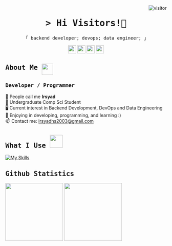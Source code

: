 <!-- **irsyadhsn/irsyadhsn** is a ✨ _special_ ✨ repository because its `README.md` (this file) appears on your GitHub profile. -->
<a href="https://komarev.com/ghpvc/?username=irsyadhsn">
  <img align="right" src="https://komarev.com/ghpvc/?username=irsyadhsn&label=Visitors&color=4A628A&style=flat-square" alt="visitor" />
</a>

<h3 align="center">
</h3>

<div id="toc" align="center">
  <ul style="list-style: none">
    <summary>
      <h1> 
        <samp>&gt; Hi Visitors!🖖
       </samp>
      </h1>
    </summary>
  </ul>
</div>

<p align="center"> 
  <samp>
    「 backend developer; devops; data engineer; 」
  </samp>
</p>

<div align="center">
  <a href="https://www.linkedin.com/in/mirsyadhsn/" /><img src="https://skillicons.dev/icons?i=linkedin" width="25" height="25" /></a>
  <a href="mailto:irsyadhs2003@gmail.com" /><img src="https://skillicons.dev/icons?i=gmail" width="25" height="25" /></a>
  <a href="https://github.com/irsyadhsn" /><img src="https://skillicons.dev/icons?i=github" width="25" height="25" /></a>
  <a href="https://www.instagram.com/itsirsyad_/" /><img src="https://skillicons.dev/icons?i=instagram" width="25" height="25" /></a>
</div> 

<!--Header Name-->
## <samp align="top"> About Me </samp> <img align="top" src="https://user-images.githubusercontent.com/74038190/226127923-0e8b7792-7b3c-462b-951b-63c96ba1a5af.gif" width="35" height="35"/> 
###  <samp> Developer / Programmer </samp>  
<!--Start Intro-->        
💁  People call me **Irsyad**<br>
🔭  Undergraduate Comp Sci Student <br>
🖥️ Current interest in Backend Development, DevOps and Data Engineering <br>
🌱 Enjoying in developing, programming, and learning :) <br>
📫  Contact me: irsyadhs2003@gmail.com <br>
<!--End Intro-->

## <samp align="top"> What I Use </samp>      <img src="https://camo.githubusercontent.com/748433fbf833d18f543ad4bb6d8c8c4f7f340c7fe8b9706df131a525049f0c8c/68747470733a2f2f63756c746f667468657061727479706172726f742e636f6d2f706172726f74732f68642f6c6170746f705f706172726f742e676966" width="40" height="40" />
[![My Skills](https://skillicons.dev/icons?i=typescript,golang,python,postgresql,mysql,react,nextjs,nodejs,express,docker,nginx,postman,bash,git,neovim,vscode,ubuntu,linux&perline=9)](https://skillicons.dev)

## <samp> Github Statistics </samp>
<p align="left">
  <img height="180em" src="https://github-readme-stats.vercel.app/api?username=irsyadhsn&show_icons=true&theme=gotham&hide_border=true&rank_icon=github&count_private=true&include_all_commits=true"/>
  <img height="180em" src="https://github-readme-stats.vercel.app/api/top-langs/?username=irsyadhsn&layout=compact&theme=gotham&hide_border=true&bold_text=false"/>
</p>
